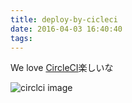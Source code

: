 ```yaml
---
title: deploy-by-cicleci
date: 2016-04-03 16:40:40
tags:
---
```

We love [CircleCI](https://circleci.com)楽しいな

![circlci image](https://masutaka.net/chalow/image/circleci-logo.png)

